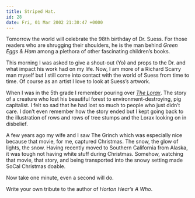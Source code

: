 ```yaml
---
title: Striped Hat.
id: 28
date: Fri, 01 Mar 2002 21:30:47 +0000
---
```


Tomorrow the world will celebrate the 98th birthday of Dr. Suess. For those readers who are shrugging their shoulders, he is the man behind *Green Eggs & Ham* among a plethora of other fascinating children’s books.  

This morning I was asked to give a shout-out (Yo) and props to the Dr. and what impact his work had on my life. Now, I am more of a Richard Scarry man myself but I still come into contact with the world of Suess from time to time. Of course as an artist I love to look at Suess’s artwork.  

When I was in the 5th grade I remember pouring over *[The Lorax](http://www.randomhouse.com/seussville/titles/lorax/)*. The story of a creature who lost his beautiful forest to environment-destroying, pig capitalist. I felt so sad that he had lost so much to people who just didn’t care. I don’t even remember how the story ended but I kept going back to the illustration of rows and rows of tree stumps and the Lorax looking on in disbelief.  

A few years ago my wife and I saw The Grinch which was especially nice because that movie, for me, captured Christmas. The snow, the glow of lights, the snow. Having recently moved to Southern California from Alaska, it was tough not having white stuff during Christmas. Somehow, watching that movie, that story, and being transported into the snowy setting made SoCal Christmas doable.  

<span align="center">Now take one minute, even a second will do.  

Write your own tribute to the author of *Horton Hear’s A Who*.</span>






